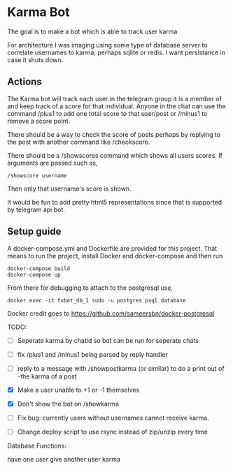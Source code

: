 # Karma Bot
The goal is to make a bot which is able to track user karma 

For architecture I was imaging using some type of database server to correlate usernames to karma; perhaps sqlite or redis. I want persistance in case it shuts down.


## Actions
The Karma bot will track each user in the telegram group it is a member of and keep track of a score for that individual. Anyone in the chat can use the command /plus1 to add one total score to that user/post or /minus1 to remove a score point.

There should be a way to check the score of posts perhaps by replying to the post with another command like /checkscore.

There should be a /showscores command which shows all users scores. If arguments are passed such as,

```
/showscore username
```

Then only that username's score is shown.

It would be fun to add pretty html5 representations since that is supported by telegram api bot.


## Setup guide

A docker-compose.yml and Dockerfile are provided for this project. That means to run the project, install Docker and docker-compose and then run
```
docker-compose build
docker-compose up
```

From there for debugging to attach to the postgresql use,

```
docker exec -it txbot_db_1 sudo -u postgres psql database
```


Docker credit goes to https://github.com/sameersbn/docker-postgresql

TODO:

- [ ] Seperate karma by chatid so bot can be run for seperate chats
- [ ] fix /plus1 and /minus1 being parsed by reply handler
- [ ] reply to a message with /showpostkarma (or similar) to do a print out of -the karma of a post 
- [x] Make a user unable to +1 or -1 themselves
- [x] Don't show the bot on /showkarma
- [ ] Fix bug: currently users without usernames cannot receive karma. 
- [ ] Change deploy script to use rsync instead of zip/unzip every time



Database Functions:

have one user give another user karma 